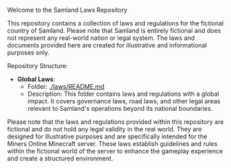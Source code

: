 Welcome to the Samland Laws Repository

This repository contains a collection of laws and regulations for the fictional country of Samland. Please note that Samland is entirely fictional and does not represent any real-world nation or legal system. The laws and documents provided here are created for illustrative and informational purposes only.

Repository Structure:

- **Global Laws**: 
   - Folder: [./laws/README.md](./laws/README.md)
   - Description: This folder contains laws and regulations with a global impact. It covers governance laws, road laws, and other legal areas relevant to Samland's operations beyond its national boundaries.

Please note that the laws and regulations provided within this repository are fictional and do not hold any legal validity in the real world. They are designed for illustrative purposes and are specifically intended for the Miners Online Minecraft server. These laws establish guidelines and rules within the fictional world of the server to enhance the gameplay experience and create a structured environment.

